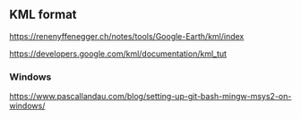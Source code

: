 ## KML format
https://renenyffenegger.ch/notes/tools/Google-Earth/kml/index

https://developers.google.com/kml/documentation/kml_tut

### Windows

https://www.pascallandau.com/blog/setting-up-git-bash-mingw-msys2-on-windows/
